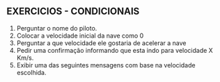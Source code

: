 ## EXERCICIOS - CONDICIONAIS

1. Perguntar o nome do piloto.
2. Colocar a velocidade inicial da nave como 0
3. Perguntar a que velocidade ele gostaria de acelerar a nave
4. Pedir uma confirmação informando que esta indo para velocidade X Km/s.
5. Exibir uma das seguintes mensagens com base na velocidade escolhida.
